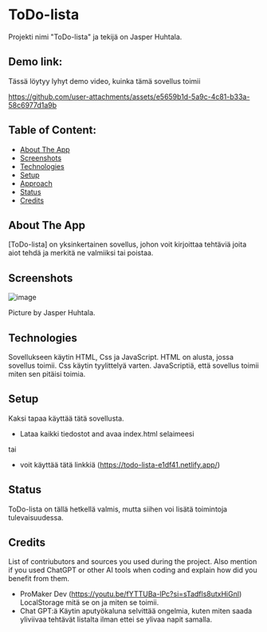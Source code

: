 # ToDo-lista 
Projekti nimi "ToDo-lista" ja tekijä on Jasper Huhtala.

## Demo link:
Tässä löytyy lyhyt demo video, kuinka tämä sovellus toimii


https://github.com/user-attachments/assets/e5659b1d-5a9c-4c81-b33a-58c6977d1a9b


## Table of Content:

- [About The App](#about-the-app)
- [Screenshots](#screenshots)
- [Technologies](#technologies)
- [Setup](#setup)
- [Approach](#approach)
- [Status](#status)
- [Credits](#credits)

## About The App
[ToDo-lista] on yksinkertainen sovellus, johon voit kirjoittaa tehtäviä joita aiot tehdä ja merkitä ne valmiiksi tai poistaa.

## Screenshots
![image](https://github.com/user-attachments/assets/2dc86179-9784-477b-8137-b002901db85c)

Picture by Jasper Huhtala.

## Technologies
Sovellukseen käytin HTML, Css ja JavaScript.
HTML on alusta, jossa sovellus toimii.
Css käytin tyylittelyä varten.
JavaScriptiä, että sovellus toimii miten sen pitäisi toimia.

## Setup
Kaksi tapaa käyttää tätä sovellusta.

- Lataa kaikki tiedostot and avaa index.html selaimeesi

tai

- voit käyttää tätä linkkiä (https://todo-lista-e1df41.netlify.app/)

## Status
ToDo-lista on tällä hetkellä valmis, mutta siihen voi lisätä toimintoja tulevaisuudessa.

## Credits
List of contriubutors and sources you used during the project. Also mention if you used ChatGPT or other AI tools when coding and explain how did you benefit from them.
- ProMaker Dev (https://youtu.be/fYTTUBa-lPc?si=sTadfls8utxHiGnl) LocalStorage mitä se on ja miten se toimii. 
- Chat GPT:ä Käytin aputyökaluna selvittää ongelmia, kuten miten saada yliviivaa tehtävät listalta ilman ettei se ylivaa napit samalla.
